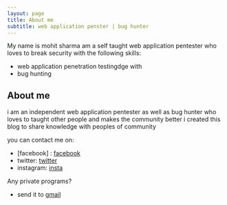 ```yaml
---
layout: page
title: About me
subtitle: web application penster | bug hunter
---
```


My name is mohit sharma am a self taught web application pentester who loves to break security with the following skills:

- web application penetration testingdge with
- bug hunting 

## About me

i am an independent web application pentester as well as bug hunter who loves to taught other people and makes the community better i created this blog to share knowledge with peoples of community

you can contact me on: 

-  [facebook] : [facebook](http://facebook.com/mohit20000/)
- twitter: [twitter](https://twitter.com/mohit29295572)
- instagram: [insta](https://instagram.com/mohit_1337)

Any private programs? 
 
- send it to [gmail](nhibtaungamain@gmail.com)
